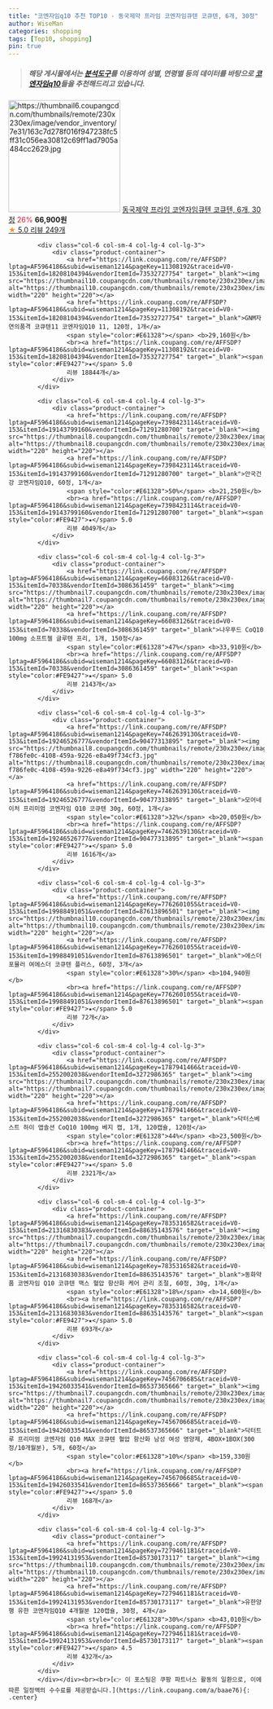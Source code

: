 ```yaml
---
title: "코엔자임q10 추천 TOP10 - 동국제약 프라임 코엔자임큐텐 코큐텐, 6개, 30정"
author: WiseMan
categories: shopping
tags: [Top10, shopping]
pin: true
---
```


> ##### 해당 게시물에서는 [**분석도구**](https://itemscout.io/)를 이용하여 **성별**, **연령별** 등의 데이터를 바탕으로 [**코엔자임q10**](https://link.coupang.com/a/baae76)들을 추천해드리고 있습니다.
<div class="container"><div class="row">
            <div class="col-6 col-sm-4 col-lg-4 col-lg-3">
                <div class="product-container">
                    <a href="https://link.coupang.com/re/AFFSDP?lptag=AF5964186&subid=wiseman1214&pageKey=7558162966&traceid=V0-153&itemId=19906497514&vendorItemId=86570247704" target="_blank"><img src="https://thumbnail6.coupangcdn.com/thumbnails/remote/230x230ex/image/vendor_inventory/7e31/163c7d278f016f947238fc5ff31c056ea30812c69ff1ad7905a484cc2629.jpg" alt="https://thumbnail6.coupangcdn.com/thumbnails/remote/230x230ex/image/vendor_inventory/7e31/163c7d278f016f947238fc5ff31c056ea30812c69ff1ad7905a484cc2629.jpg" width="220" height="220"></a>
                    <a href="https://link.coupang.com/re/AFFSDP?lptag=AF5964186&subid=wiseman1214&pageKey=7558162966&traceid=V0-153&itemId=19906497514&vendorItemId=86570247704" target="_blank">동국제약 프라임 코엔자임큐텐 코큐텐, 6개, 30정</a>
                    <span style="color:#E61328">26%</span> <b>66,900원</b>
                    <br><a href="https://link.coupang.com/re/AFFSDP?lptag=AF5964186&subid=wiseman1214&pageKey=7558162966&traceid=V0-153&itemId=19906497514&vendorItemId=86570247704" target="_blank"><span style="color:#FE9427">★</span> 5.0
                    리뷰 249개</a>
                </div>
            </div>
            
            <div class="col-6 col-sm-4 col-lg-4 col-lg-3">
                <div class="product-container">
                    <a href="https://link.coupang.com/re/AFFSDP?lptag=AF5964186&subid=wiseman1214&pageKey=11308192&traceid=V0-153&itemId=18208104394&vendorItemId=73532727754" target="_blank"><img src="https://thumbnail10.coupangcdn.com/thumbnails/remote/230x230ex/image/0820_amir_esrgan_inf80k_batch_0_max3k/8867/760efb2b792c9335b5fd7a50a6d4724abfbc01cd86a23275ffb109690958.jpg" alt="https://thumbnail10.coupangcdn.com/thumbnails/remote/230x230ex/image/0820_amir_esrgan_inf80k_batch_0_max3k/8867/760efb2b792c9335b5fd7a50a6d4724abfbc01cd86a23275ffb109690958.jpg" width="220" height="220"></a>
                    <a href="https://link.coupang.com/re/AFFSDP?lptag=AF5964186&subid=wiseman1214&pageKey=11308192&traceid=V0-153&itemId=18208104394&vendorItemId=73532727754" target="_blank">GNM자연의품격 코큐텐11 코엔자임Q10 11, 120정, 1개</a>
                    <span style="color:#E61328"></span> <b>29,160원</b>
                    <br><a href="https://link.coupang.com/re/AFFSDP?lptag=AF5964186&subid=wiseman1214&pageKey=11308192&traceid=V0-153&itemId=18208104394&vendorItemId=73532727754" target="_blank"><span style="color:#FE9427">★</span> 5.0
                    리뷰 18844개</a>
                </div>
            </div>
            
            <div class="col-6 col-sm-4 col-lg-4 col-lg-3">
                <div class="product-container">
                    <a href="https://link.coupang.com/re/AFFSDP?lptag=AF5964186&subid=wiseman1214&pageKey=7398423114&traceid=V0-153&itemId=19143799160&vendorItemId=71291280700" target="_blank"><img src="https://thumbnail8.coupangcdn.com/thumbnails/remote/230x230ex/image/0820_amir_esrgan_inf80k_batch_3_max3k/6c2a/7cdbbec590a6f7bc03e0969acc50fa724b38ef8b2a89d74329da4d2de464.jpg" alt="https://thumbnail8.coupangcdn.com/thumbnails/remote/230x230ex/image/0820_amir_esrgan_inf80k_batch_3_max3k/6c2a/7cdbbec590a6f7bc03e0969acc50fa724b38ef8b2a89d74329da4d2de464.jpg" width="220" height="220"></a>
                    <a href="https://link.coupang.com/re/AFFSDP?lptag=AF5964186&subid=wiseman1214&pageKey=7398423114&traceid=V0-153&itemId=19143799160&vendorItemId=71291280700" target="_blank">안국건강 코엔자임Q10, 60정, 1개</a>
                    <span style="color:#E61328">50%</span> <b>21,250원</b>
                    <br><a href="https://link.coupang.com/re/AFFSDP?lptag=AF5964186&subid=wiseman1214&pageKey=7398423114&traceid=V0-153&itemId=19143799160&vendorItemId=71291280700" target="_blank"><span style="color:#FE9427">★</span> 5.0
                    리뷰 4049개</a>
                </div>
            </div>
            
            <div class="col-6 col-sm-4 col-lg-4 col-lg-3">
                <div class="product-container">
                    <a href="https://link.coupang.com/re/AFFSDP?lptag=AF5964186&subid=wiseman1214&pageKey=66083126&traceid=V0-153&itemId=70338&vendorItemId=3086361459" target="_blank"><img src="https://thumbnail7.coupangcdn.com/thumbnails/remote/230x230ex/image/vendor_inventory/f997/3e6192d561ac9c1032ceca3794bce2be73243f0fed8154c4f6784eb6c57e.png" alt="https://thumbnail7.coupangcdn.com/thumbnails/remote/230x230ex/image/vendor_inventory/f997/3e6192d561ac9c1032ceca3794bce2be73243f0fed8154c4f6784eb6c57e.png" width="220" height="220"></a>
                    <a href="https://link.coupang.com/re/AFFSDP?lptag=AF5964186&subid=wiseman1214&pageKey=66083126&traceid=V0-153&itemId=70338&vendorItemId=3086361459" target="_blank">나우푸드 CoQ10 100mg 소프트젤 글루텐 프리, 1개, 150정</a>
                    <span style="color:#E61328">47%</span> <b>33,910원</b>
                    <br><a href="https://link.coupang.com/re/AFFSDP?lptag=AF5964186&subid=wiseman1214&pageKey=66083126&traceid=V0-153&itemId=70338&vendorItemId=3086361459" target="_blank"><span style="color:#FE9427">★</span> 5.0
                    리뷰 2143개</a>
                </div>
            </div>
            
            <div class="col-6 col-sm-4 col-lg-4 col-lg-3">
                <div class="product-container">
                    <a href="https://link.coupang.com/re/AFFSDP?lptag=AF5964186&subid=wiseman1214&pageKey=7462639130&traceid=V0-153&itemId=19246526777&vendorItemId=90477313895" target="_blank"><img src="https://thumbnail8.coupangcdn.com/thumbnails/remote/230x230ex/image/retail/images/833132029671501-f786fe0c-4108-459a-9226-e8a49f734cf3.jpg" alt="https://thumbnail8.coupangcdn.com/thumbnails/remote/230x230ex/image/retail/images/833132029671501-f786fe0c-4108-459a-9226-e8a49f734cf3.jpg" width="220" height="220"></a>
                    <a href="https://link.coupang.com/re/AFFSDP?lptag=AF5964186&subid=wiseman1214&pageKey=7462639130&traceid=V0-153&itemId=19246526777&vendorItemId=90477313895" target="_blank">모어네이처 프리미엄 코엔자임 Q10 코큐텐 30g, 60정, 1개</a>
                    <span style="color:#E61328">32%</span> <b>20,050원</b>
                    <br><a href="https://link.coupang.com/re/AFFSDP?lptag=AF5964186&subid=wiseman1214&pageKey=7462639130&traceid=V0-153&itemId=19246526777&vendorItemId=90477313895" target="_blank"><span style="color:#FE9427">★</span> 5.0
                    리뷰 1616개</a>
                </div>
            </div>
            
            <div class="col-6 col-sm-4 col-lg-4 col-lg-3">
                <div class="product-container">
                    <a href="https://link.coupang.com/re/AFFSDP?lptag=AF5964186&subid=wiseman1214&pageKey=7762601055&traceid=V0-153&itemId=19988491051&vendorItemId=87613896501" target="_blank"><img src="https://thumbnail10.coupangcdn.com/thumbnails/remote/230x230ex/image/vendor_inventory/52f7/ccedba80d30fc71c9d0ce5c4e164acc13405375cd21e3ff01e6d6e3a7755.jpg" alt="https://thumbnail10.coupangcdn.com/thumbnails/remote/230x230ex/image/vendor_inventory/52f7/ccedba80d30fc71c9d0ce5c4e164acc13405375cd21e3ff01e6d6e3a7755.jpg" width="220" height="220"></a>
                    <a href="https://link.coupang.com/re/AFFSDP?lptag=AF5964186&subid=wiseman1214&pageKey=7762601055&traceid=V0-153&itemId=19988491051&vendorItemId=87613896501" target="_blank">에스더포뮬러 여에스더 코큐텐 플러스, 60정, 3개</a>
                    <span style="color:#E61328">30%</span> <b>104,940원</b>
                    <br><a href="https://link.coupang.com/re/AFFSDP?lptag=AF5964186&subid=wiseman1214&pageKey=7762601055&traceid=V0-153&itemId=19988491051&vendorItemId=87613896501" target="_blank"><span style="color:#FE9427">★</span> 5.0
                    리뷰 72개</a>
                </div>
            </div>
            
            <div class="col-6 col-sm-4 col-lg-4 col-lg-3">
                <div class="product-container">
                    <a href="https://link.coupang.com/re/AFFSDP?lptag=AF5964186&subid=wiseman1214&pageKey=1787941466&traceid=V0-153&itemId=2552002038&vendorItemId=3272986365" target="_blank"><img src="https://thumbnail7.coupangcdn.com/thumbnails/remote/230x230ex/image/vendor_inventory/9aae/5758b1e1f0b8ac189b9e0ca03cbfee35da3019beebe15f64f7f9919e25c2.jpg" alt="https://thumbnail7.coupangcdn.com/thumbnails/remote/230x230ex/image/vendor_inventory/9aae/5758b1e1f0b8ac189b9e0ca03cbfee35da3019beebe15f64f7f9919e25c2.jpg" width="220" height="220"></a>
                    <a href="https://link.coupang.com/re/AFFSDP?lptag=AF5964186&subid=wiseman1214&pageKey=1787941466&traceid=V0-153&itemId=2552002038&vendorItemId=3272986365" target="_blank">닥터스베스트 하이 앱솔션 CoQ10 100mg 베지 캡, 1개, 120캡슐, 120정</a>
                    <span style="color:#E61328">44%</span> <b>23,500원</b>
                    <br><a href="https://link.coupang.com/re/AFFSDP?lptag=AF5964186&subid=wiseman1214&pageKey=1787941466&traceid=V0-153&itemId=2552002038&vendorItemId=3272986365" target="_blank"><span style="color:#FE9427">★</span> 5.0
                    리뷰 2321개</a>
                </div>
            </div>
            
            <div class="col-6 col-sm-4 col-lg-4 col-lg-3">
                <div class="product-container">
                    <a href="https://link.coupang.com/re/AFFSDP?lptag=AF5964186&subid=wiseman1214&pageKey=7835316582&traceid=V0-153&itemId=21316830383&vendorItemId=88635143576" target="_blank"><img src="https://thumbnail7.coupangcdn.com/thumbnails/remote/230x230ex/image/0820_amir_esrgan_inf80k_batch_0_max3k/8031/449134d7c1c6f45a567c050a60243aa14b8351557566331e6053802fde07.jpg" alt="https://thumbnail7.coupangcdn.com/thumbnails/remote/230x230ex/image/0820_amir_esrgan_inf80k_batch_0_max3k/8031/449134d7c1c6f45a567c050a60243aa14b8351557566331e6053802fde07.jpg" width="220" height="220"></a>
                    <a href="https://link.coupang.com/re/AFFSDP?lptag=AF5964186&subid=wiseman1214&pageKey=7835316582&traceid=V0-153&itemId=21316830383&vendorItemId=88635143576" target="_blank">동화약품 코엔자임 Q10 코큐텐 맥스 혈압 항산화 케어 관리 조절, 60정, 30g, 1개</a>
                    <span style="color:#E61328">18%</span> <b>14,600원</b>
                    <br><a href="https://link.coupang.com/re/AFFSDP?lptag=AF5964186&subid=wiseman1214&pageKey=7835316582&traceid=V0-153&itemId=21316830383&vendorItemId=88635143576" target="_blank"><span style="color:#FE9427">★</span> 5.0
                    리뷰 693개</a>
                </div>
            </div>
            
            <div class="col-6 col-sm-4 col-lg-4 col-lg-3">
                <div class="product-container">
                    <a href="https://link.coupang.com/re/AFFSDP?lptag=AF5964186&subid=wiseman1214&pageKey=7456706685&traceid=V0-153&itemId=19426033541&vendorItemId=86537365666" target="_blank"><img src="https://thumbnail7.coupangcdn.com/thumbnails/remote/230x230ex/image/vendor_inventory/a4b2/ac94d4d19bb7413aa482e05a524d418ef138d1ff93365c8000d7a6b9dd1b.jpg" alt="https://thumbnail7.coupangcdn.com/thumbnails/remote/230x230ex/image/vendor_inventory/a4b2/ac94d4d19bb7413aa482e05a524d418ef138d1ff93365c8000d7a6b9dd1b.jpg" width="220" height="220"></a>
                    <a href="https://link.coupang.com/re/AFFSDP?lptag=AF5964186&subid=wiseman1214&pageKey=7456706685&traceid=V0-153&itemId=19426033541&vendorItemId=86537365666" target="_blank">닥터트루 프리미엄 코엔자임 Q10 MAX 코큐텐 혈압 항산화 남성 여성 영양제, 4BOX+1BOX(300정/10개월분), 5개, 60정</a>
                    <span style="color:#E61328">10%</span> <b>159,330원</b>
                    <br><a href="https://link.coupang.com/re/AFFSDP?lptag=AF5964186&subid=wiseman1214&pageKey=7456706685&traceid=V0-153&itemId=19426033541&vendorItemId=86537365666" target="_blank"><span style="color:#FE9427">★</span> 5.0
                    리뷰 168개</a>
                </div>
            </div>
            
            <div class="col-6 col-sm-4 col-lg-4 col-lg-3">
                <div class="product-container">
                    <a href="https://link.coupang.com/re/AFFSDP?lptag=AF5964186&subid=wiseman1214&pageKey=7279461181&traceid=V0-153&itemId=19924131953&vendorItemId=85730173117" target="_blank"><img src="https://thumbnail10.coupangcdn.com/thumbnails/remote/230x230ex/image/vendor_inventory/6de9/653e9d0b8770bc075ae787477a6e2cea75c079a8fbf4b83ce4682fc36c98.png" alt="https://thumbnail10.coupangcdn.com/thumbnails/remote/230x230ex/image/vendor_inventory/6de9/653e9d0b8770bc075ae787477a6e2cea75c079a8fbf4b83ce4682fc36c98.png" width="220" height="220"></a>
                    <a href="https://link.coupang.com/re/AFFSDP?lptag=AF5964186&subid=wiseman1214&pageKey=7279461181&traceid=V0-153&itemId=19924131953&vendorItemId=85730173117" target="_blank">유한양행 유한 코엔자임Q10 4개월분 120캡슐, 30정, 4개</a>
                    <span style="color:#E61328">30%</span> <b>43,010원</b>
                    <br><a href="https://link.coupang.com/re/AFFSDP?lptag=AF5964186&subid=wiseman1214&pageKey=7279461181&traceid=V0-153&itemId=19924131953&vendorItemId=85730173117" target="_blank"><span style="color:#FE9427">★</span> 4.5
                    리뷰 432개</a>
                </div>
            </div>
            </div></div><br><br>[👉 이 포스팅은 쿠팡 파트너스 활동의 일환으로, 이에 따른 일정액의 수수료를 제공받습니다.](https://link.coupang.com/a/baae76){: .center}